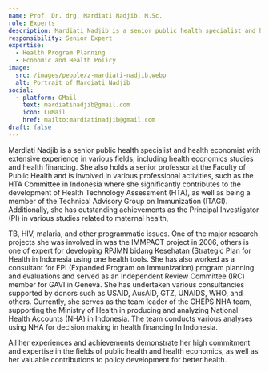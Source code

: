 ```yaml
---
name: Prof. Dr. drg. Mardiati Nadjib, M.Sc.
role: Experts
description: Mardiati Nadjib is a senior public health specialist and health economist with extensive experience in various fields, including health economics studies and health financing.
responsibility: Senior Expert
expertise:
  - Health Program Planning
  - Economic and Health Policy
image:
  src: /images/people/z-mardiati-nadjib.webp
  alt: Portrait of Mardiati Nadjib
social:
  - platform: GMail
    text: mardiatinadjib@gmail.com
    icon: LuMail
    href: mailto:mardiatinadjib@gmail.com
draft: false
---
```


Mardiati Nadjib is a senior public health specialist and health economist with extensive experience in various fields, including health economics studies and health financing. She also holds a senior professor at the Faculty of Public Health and is involved in various professional activities, such as the HTA Committee in Indonesia where she significantly contributes to the development of Health Technology Assessment (HTA), as well as being a member of the Technical Advisory Group on Immunization (ITAGI). Additionally, she has outstanding achievements as the Principal Investigator (PI) in various studies related to maternal health,

TB, HIV, malaria, and other programmatic issues. One of the major research projects she was involved in was the IMMPACT project in 2006, others is one of expert for developing RPJMN bidang Kesehatan (Strategic Plan for Health in Indonesia using one health tools. She has also worked as a consultant for EPI (Expanded Program on Immunization) program planning and evaluations and served as an Independent Review Committee (IRC) member for GAVI in Geneva. She has undertaken various consultancies supported by donors such as USAID, AusAID, GTZ, UNAIDS, WHO, and others. Currently, she serves as the team leader of the CHEPS NHA team, supporting the Ministry of Health in producing and analyzing National Health Accounts (NHA) in Indonesia. The team conducts various analyses using NHA for decision making in health financing In Indonesia.

All her experiences and achievements demonstrate her high commitment and expertise in the fields of public health and health economics, as well as her valuable contributions to policy development for better health.
